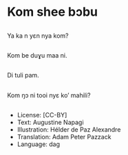 # Kom shee bɔbu

##
Ya ka n yɛn nya kom?

##
Kom be duɣu maa ni.

##
Di tuli pam.

##
Kom ŋɔ ni tooi nyɛ ko’ mahili?

##
* License: [CC-BY]
* Text: Augustine Napagi
* Illustration: Hélder de Paz Alexandre
* Translation: Adam Peter Pazzack
* Language: dag
